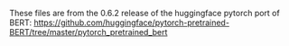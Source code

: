 These files are from the 0.6.2 release of the huggingface pytorch port of BERT: https://github.com/huggingface/pytorch-pretrained-BERT/tree/master/pytorch_pretrained_bert
